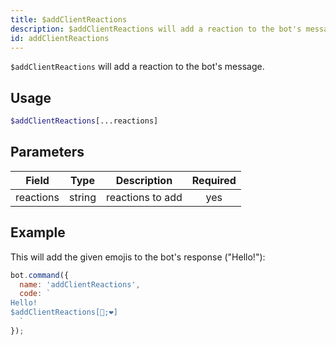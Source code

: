 ```yaml
---
title: $addClientReactions 
description: $addClientReactions will add a reaction to the bot's message.
id: addClientReactions
---
```


`$addClientReactions` will add a reaction to the bot's message.

## Usage

```php
$addClientReactions[...reactions]
```

## Parameters 


| Field     | Type   | Description      | Required |
| --------- | ------ | ---------------- |:--------:|
| reactions | string | reactions to add |    yes   |

## Example

This will add the given emojis to the bot's response ("Hello!"):

```javascript
bot.command({
  name: 'addClientReactions',
  code: `
Hello!
$addClientReactions[🧡;❤]
  `
});
```
